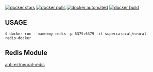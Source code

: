 [![docker stars](https://img.shields.io/docker/stars/supercaracal/neural-redis-docker.svg)](https://hub.docker.com/r/supercaracal/neural-redis-docker/)
[![docker pulls](https://img.shields.io/docker/pulls/supercaracal/neural-redis-docker.svg)](https://hub.docker.com/r/supercaracal/neural-redis-docker/)
[![docker automated](https://img.shields.io/docker/automated/supercaracal/neural-redis-docker.svg)](https://hub.docker.com/r/supercaracal/neural-redis-docker/)
[![docker build](https://img.shields.io/docker/build/supercaracal/neural-redis-docker.svg)](https://hub.docker.com/r/supercaracal/neural-redis-docker/builds/)

## USAGE
```
$ docker run --name=my-redis -p 6379:6379 -it supercaracal/neural-redis-docker
```

## Redis Module

[antirez/neural-redis](https://github.com/antirez/neural-redis)
